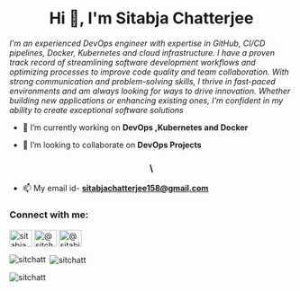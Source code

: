 <h1 align="center">Hi 👋, I'm Sitabja Chatterjee</h1>

*I'm an experienced DevOps engineer with expertise in GitHub, CI/CD pipelines, Docker, Kubernetes and cloud infrastructure. I have a proven track record of streamlining software development workflows and optimizing processes to improve code quality and team collaboration. With strong communication and problem-solving skills, I thrive in fast-paced environments and am always looking for ways to drive innovation. Whether building new applications or enhancing existing ones, I'm confident in my ability to create exceptional software solutions*


- 🔭 I’m currently working on **DevOps ,Kubernetes and Docker**

- 👯 I’m looking to collaborate on **DevOps Projects**

<h3 align="center">\</h3>

- 📫 My email id- **sitabjachatterjee158@gmail.com**

<h3 align="left">Connect with me:</h3>
<p align="left">
<a href="https://linkedin.com/in/sitabja chatterjee" target="blank"><img align="center" src="https://raw.githubusercontent.com/rahuldkjain/github-profile-readme-generator/master/src/images/icons/Social/linked-in-alt.svg" alt="sitabja chatterjee" height="30" width="40" /></a>
<a href="https://hashnode.com/@sitchatt" target="blank"><img align="center" src="https://raw.githubusercontent.com/rahuldkjain/github-profile-readme-generator/master/src/images/icons/Social/hashnode.svg" alt="@sitchatt" height="30" width="40" /></a>
<a href="https://medium.com/@sitabjachatterjee158" target="blank"><img align="center" src="https://raw.githubusercontent.com/rahuldkjain/github-profile-readme-generator/master/src/images/icons/Social/medium.svg" alt="@sitabjachatterjee158" height="30" width="40" /></a>
</p>

<p><img align="left" src="https://github-readme-stats.vercel.app/api/top-langs?username=sitchatt&show_icons=true&&theme=radical&line_height=27&v=5&hide_border=true" alt="sitchatt" /></p>

<p>&nbsp;<img align="center" src="https://github-readme-stats.vercel.app/api?username=sitchatt&show_icons=true&&theme=radical&line_height=27&v=5" alt="sitchatt" /></p>

<p><img align="center" src="https://github-readme-streak-stats.herokuapp.com/?user=sitchatt&&theme=radical&line_height=27&v=5" alt="sitchatt" /></p>


